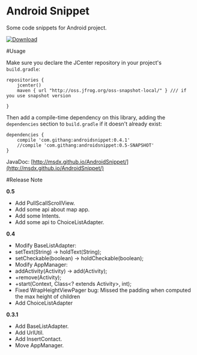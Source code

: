 # Android Snippet
Some code snippets for Android project.

[ ![Download](https://api.bintray.com/packages/msdx/maven/AndroidSnippet/images/download.svg) ](https://bintray.com/msdx/maven/AndroidSnippet/_latestVersion)

#Usage

Make sure you declare the JCenter repository in your project's `build.gradle`:

    repositories {
        jcenter()
        maven { url "http://oss.jfrog.org/oss-snapshot-local/" } /// if you use snapshot version

    }

Then add a compile-time dependency on this library, adding the `dependencies` section to `build.gradle` if it doesn't already exist:

    dependencies {
        compile 'com.githang:androidsnippet:0.4.1'
        //compile 'com.githang:androidsnippet:0.5-SNAPSHOT'
    }

JavaDoc: [http://msdx.github.io/AndroidSnippet/](http://msdx.github.io/AndroidSnippet/)
    
#Release Note

**0.5**
- Add PullScallScrollView.
- Add some api about map app.
- Add some Intents.
- Add some api to ChoiceListAdapter.

**0.4**
- Modify BaseListAdapter:
 - setText(String) -> holdText(String);
 - setCheckable(boolean) -> holdCheckable(boolean);
- Modify AppManager:
 - addActivity(Activity) -> add(Activity);
 - +remove(Activity);
 - +start(Context, Class<? extends Activity>, int);
- Fixed WrapHeightViewPager bug: Missed the padding when computed the max height of children
- Add ChoiceListAdapter

**0.3.1**
- Add BaseListAdapter.
- Add UrlUtil.
- Add InsertContact.
- Move AppManager.

